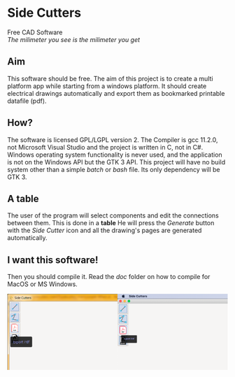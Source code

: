 # Side Cutters
Free CAD Software\
*The milimeter you see is the milimeter you get*

## Aim
This software should be free. The aim of this project is to create a multi platform app while starting from a windows platform.
It should create electrical drawings automatically and export them as bookmarked printable datafile (pdf).

## How?
The software is licensed GPL/LGPL version 2. The Compiler is gcc 11.2.0, not Microsoft Visual Studio and the project is written in C, not in C#. 
Windows operating system functionality is never used, and the application is not on the Windows API but the GTK 3 API. This project will have no build system other than a simple *batch* or *bash* file. Its only dependency will be GTK 3. 

## A table
The user of the program will select components and edit the connections between them. This is done in a **table** 
He will press the *Generate* button with the *Side Cutter* icon and all the drawing's pages are generated automatically.

## I want this software!
Then you should compile it. Read the *doc* folder on how to compile for MacOS or MS Windows.

<img src="/doc/pica3.png" alt="a screenshot of the program so far" width="50%"/><img src="/doc/pica2.png" alt="a screenshot of the program so far" width="50%"/>

